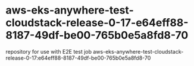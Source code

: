 # aws-eks-anywhere-test-cloudstack-release-0-17-e64eff88-8187-49df-be00-765b0e5a8fd8-70
repository for use with E2E test job aws-eks-anywhere-test-cloudstack-release-0-17:e64eff88-8187-49df-be00-765b0e5a8fd8-70
